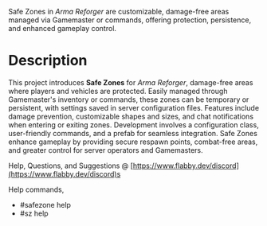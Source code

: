 Safe Zones in *Arma Reforger* are customizable, damage-free areas managed via Gamemaster or commands, offering protection, persistence, and enhanced gameplay control.

# Description
This project introduces **Safe Zones** for *Arma Reforger*, damage-free areas where players and vehicles are protected. Easily managed through Gamemaster's inventory or commands, these zones can be temporary or persistent, with settings saved in server configuration files. Features include damage prevention, customizable shapes and sizes, and chat notifications when entering or exiting zones. Development involves a configuration class, user-friendly commands, and a prefab for seamless integration. Safe Zones enhance gameplay by providing secure respawn points, combat-free areas, and greater control for server operators and Gamemasters.

Help, Questions, and Suggestions @ [https://www.flabby.dev/discord](https://www.flabby.dev/discord)s

Help commands,
- #safezone help
- #sz help
